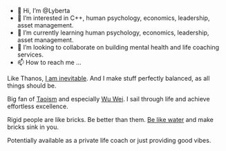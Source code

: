 - 👋 Hi, I’m @Lyberta
- 👀 I’m interested in C++, human psychology, economics, leadership, asset management.
- 🌱 I’m currently learning human psychology, economics, leadership, asset management.
- 💞️ I’m looking to collaborate on building mental health and life coaching services.
- 📫 How to reach me ...

Like Thanos, [I am inevitable](https://www.youtube.com/watch?v=gSh_8GELo2w). And I make stuff perfectly balanced, as all things should be.

Big fan of [Taoism](https://en.wikipedia.org/wiki/Taoism) and especially [Wu Wei](https://en.wikipedia.org/wiki/Wu_wei). I sail through life and achieve effortless excellence.

Rigid people are like bricks. Be better than them. [Be like water](https://www.youtube.com/watch?v=5JpIHeyUfVo) and make bricks sink in you.

Potentially available as a private life coach or just providing good vibes.

<!---
Lyberta/Lyberta is a ✨ special ✨ repository because its `README.md` (this file) appears on your GitHub profile.
You can click the Preview link to take a look at your changes.
--->
